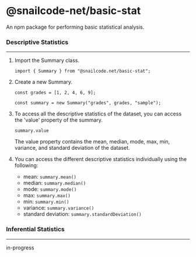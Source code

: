 # @snailcode-net/basic-stat
An npm package for performing basic statistical analysis.


### Descriptive Statistics ###
---
1. Import the Summary class.


   `import { Summary } from "@snailcode.net/basic-stat";`
2. Create a new Summary.


    `const grades = [1, 2, 4, 6, 9];`
    
    `const summary = new Summary("grades", grades, "sample");`
3. To access all the descriptive statistics of the dataset, you can access the 'value' property of the summary. 
   
   
    `summary.value`

    The value property contains the mean, median, mode, max, min, variance, and standard deviation of the dataset.

4. You can access the different descriptive statistics individually using the following:


    * mean: `summary.mean()`
    * median: `summary.median()`
    * mode: `summary.mode()`
    * max: `summary.max()`
    * min: `summary.min()`
    * variance: `summary.variance()`
    * standard deviation: `summary.standardDeviation()`

### Inferential Statistics ###
---
in-progress

